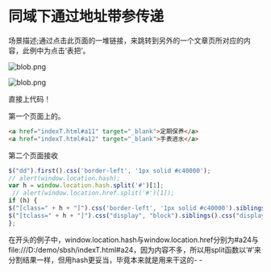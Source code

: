 # 同域下通过地址带参传递

场景描述;通过点击此页面的一堆链接，来跳转到另外的一个文章页所对应的内容，此例中为点击‘表把’。

![blob.png](http://www.vastskycc.com/zb_users/upload/2016/05/201605301464590389200729.png)

![blob.png](http://www.vastskycc.com/zb_users/upload/2016/05/201605301464590564299054.png)

直接上代码！

第一个页面上的。


```html
<a href="indexT.html#a11" target="_blank">定期保养</a>
<a href="indexT.html#a12" target="_blank">手表进水</a>
```

第二个页面接收


```JavaScript
$("dd").first().css('border-left', '1px solid #c40000');
// alert(window.location.hash);
var h = window.location.hash.split('#')[1];
 // alert(window.location.href.split('#')[1]);
if (h) {
$("[class=" + h + "]").css('border-left', '1px solid #c40000').siblings().css('border-left', '');
$("[tclass=" + h + "]").css("display", "block").siblings().css("display", "none");
};
```

在开头的例子中，window.location.hash与window.location.href分别为#a24与file:///D:/demo/sbsh/indexT.html#a24，因为内容不多，所以用split函数以‘#’来分割结果一样，但用hash更妥当，毕竟本来就是用来干这的- -